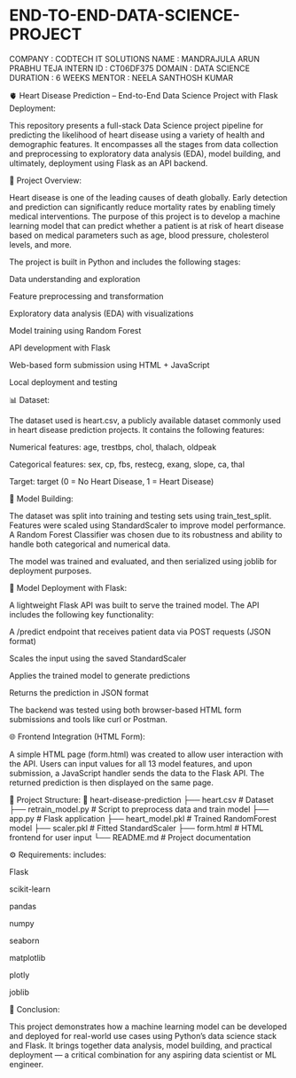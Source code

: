 # END-TO-END-DATA-SCIENCE-PROJECT
COMPANY : CODTECH IT SOLUTIONS
NAME : MANDRAJULA ARUN PRABHU TEJA
INTERN ID : CT06DF375
DOMAIN : DATA SCIENCE
DURATION : 6 WEEKS
MENTOR : NEELA SANTHOSH KUMAR

🫀 Heart Disease Prediction – End-to-End Data Science Project with Flask Deployment:

This repository presents a full-stack Data Science project pipeline for predicting the likelihood of heart disease using a variety of health and demographic features. It encompasses all the stages from data collection and preprocessing to exploratory data analysis (EDA), model building, and ultimately, deployment using Flask as an API backend.

🚀 Project Overview:

Heart disease is one of the leading causes of death globally. Early detection and prediction can significantly reduce mortality rates by enabling timely medical interventions. The purpose of this project is to develop a machine learning model that can predict whether a patient is at risk of heart disease based on medical parameters such as age, blood pressure, cholesterol levels, and more.

The project is built in Python and includes the following stages:

Data understanding and exploration

Feature preprocessing and transformation

Exploratory data analysis (EDA) with visualizations

Model training using Random Forest

API development with Flask

Web-based form submission using HTML + JavaScript

Local deployment and testing

📊 Dataset:

The dataset used is heart.csv, a publicly available dataset commonly used in heart disease prediction projects. It contains the following features:

Numerical features: age, trestbps, chol, thalach, oldpeak

Categorical features: sex, cp, fbs, restecg, exang, slope, ca, thal

Target: target (0 = No Heart Disease, 1 = Heart Disease)

🧪 Model Building:

The dataset was split into training and testing sets using train_test_split. Features were scaled using StandardScaler to improve model performance. A Random Forest Classifier was chosen due to its robustness and ability to handle both categorical and numerical data.

The model was trained and evaluated, and then serialized using joblib for deployment purposes.

🔧 Model Deployment with Flask:

A lightweight Flask API was built to serve the trained model. The API includes the following key functionality:

A /predict endpoint that receives patient data via POST requests (JSON format)

Scales the input using the saved StandardScaler

Applies the trained model to generate predictions

Returns the prediction in JSON format

The backend was tested using both browser-based HTML form submissions and tools like curl or Postman.

🌐 Frontend Integration (HTML Form):

A simple HTML page (form.html) was created to allow user interaction with the API. Users can input values for all 13 model features, and upon submission, a JavaScript handler sends the data to the Flask API. The returned prediction is then displayed on the same page.


📁 Project Structure:
📁 heart-disease-prediction
├── heart.csv                  # Dataset
├── retrain_model.py          # Script to preprocess data and train model
├── app.py                    # Flask application
├── heart_model.pkl           # Trained RandomForest model
├── scaler.pkl                # Fitted StandardScaler
├── form.html                 # HTML frontend for user input
└── README.md                 # Project documentation

⚙️ Requirements:
includes:

Flask

scikit-learn

pandas

numpy

seaborn

matplotlib

plotly

joblib

📢 Conclusion:

This project demonstrates how a machine learning model can be developed and deployed for real-world use cases using Python’s data science stack and Flask. It brings together data analysis, model building, and practical deployment — a critical combination for any aspiring data scientist or ML engineer.

















































